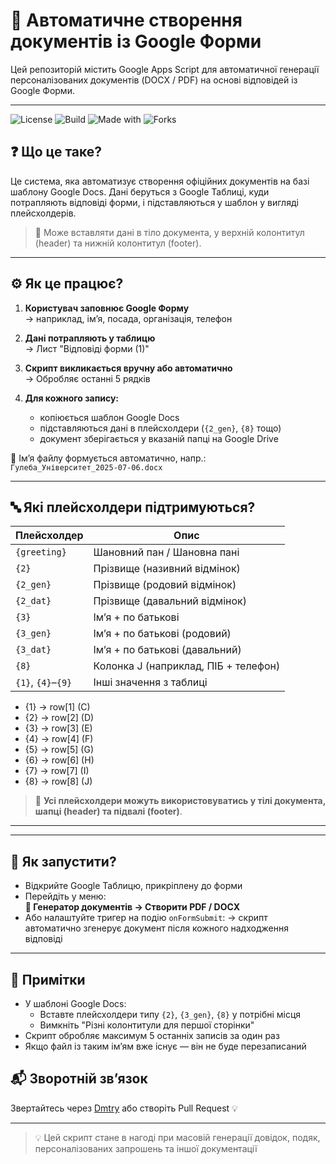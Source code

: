 # 📄 Автоматичне створення документів із Google Форми

Цей репозиторій містить Google Apps Script для автоматичної генерації персоналізованих документів (DOCX / PDF) на основі відповідей із Google Форми.

---

![License](https://img.shields.io/badge/license-MIT-green.svg)
![Build](https://img.shields.io/badge/build-passing-brightgreen.svg)
![Made with](https://img.shields.io/badge/made%20with-Google%20Apps%20Script-blue.svg)
![Forks](https://img.shields.io/github/forks/Dmitze/VolunteerLetter?style=social)

## ❓ Що це таке?

Це система, яка автоматизує створення офіційних документів на базі шаблону Google Docs. Дані беруться з Google Таблиці, куди потрапляють відповіді форми, і підставляються у шаблон у вигляді плейсхолдерів.

> 🧠 Може вставляти дані в тіло документа, у верхній колонтитул (header) та нижній колонтитул (footer).

---

## ⚙️ Як це працює?

1. **Користувач заповнює Google Форму**  
   → наприклад, ім’я, посада, організація, телефон

2. **Дані потрапляють у таблицю**  
   → Лист "Відповіді форми (1)"

3. **Скрипт викликається вручну або автоматично**  
   → Обробляє останні 5 рядків

4. **Для кожного запису:**
   - копіюється шаблон Google Docs
   - підставляються дані в плейсхолдери (`{2_gen}`, `{8}` тощо)
   - документ зберігається у вказаній папці на Google Drive

📎 Ім’я файлу формується автоматично, напр.:  
`Гулеба_Університет_2025-07-06.docx`

---

## 🔤 Які плейсхолдери підтримуються?

| Плейсхолдер     | Опис                                             |
|------------------|--------------------------------------------------|
| `{greeting}`     | Шановний пан / Шановна пані                      |
| `{2}`            | Прізвище (називний відмінок)                    |
| `{2_gen}`        | Прізвище (родовий відмінок)                     |
| `{2_dat}`        | Прізвище (давальний відмінок)                   |
| `{3}`            | Ім’я + по батькові                              |
| `{3_gen}`        | Ім’я + по батькові (родовий)                    |
| `{3_dat}`        | Ім’я + по батькові (давальний)                  |
| `{8}`            | Колонка J (наприклад, ПІБ + телефон)            |
| `{1}`, `{4}`–`{9}` | Інші значення з таблиці                        |

- {1} → row[1] (C)
- {2} → row[2] (D)
- {3} → row[3] (E)
- {4} → row[4] (F)
- {5} → row[5] (G)
- {6} → row[6] (H)
- {7} → row[7] (I)
- {8} → row[8] (J)

> 📌 **Усі плейсхолдери можуть використовуватись у тілі документа, шапці (header) та підвалі (footer)**.

---


---

## 🚀 Як запустити?

- Відкрийте Google Таблицю, прикріплену до форми
- Перейдіть у меню:  
  **📄 Генератор документів → Створити PDF / DOCX**
- Або налаштуйте тригер на подію `onFormSubmit`:
  → скрипт автоматично згенерує документ після кожного надходження відповіді

---

## 📎 Примітки

- У шаблоні Google Docs:
  - Вставте плейсхолдери типу `{2}`, `{3_gen}`, `{8}` у потрібні місця
  - Вимкніть "Різні колонтитули для першої сторінки"
- Скрипт обробляє максимум 5 останніх записів за один раз
- Якщо файл із таким ім’ям вже існує — він не буде перезаписаний


## 📬 Зворотній зв’язок

Звертайтесь через [Dmtry](https://github.com/Dmitze) або створіть Pull Request 💡

---

> 💡 Цей скрипт стане в нагоді при масовій генерації довідок, подяк, персоналізованих запрошень та іншої документації


